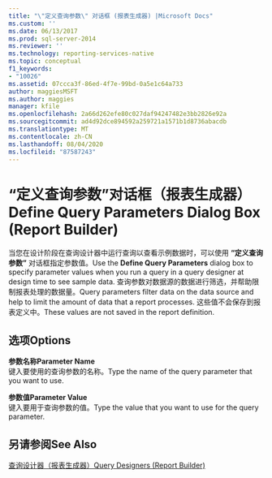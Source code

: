 ```yaml
---
title: "\"定义查询参数\" 对话框 (报表生成器) |Microsoft Docs"
ms.custom: ''
ms.date: 06/13/2017
ms.prod: sql-server-2014
ms.reviewer: ''
ms.technology: reporting-services-native
ms.topic: conceptual
f1_keywords:
- "10026"
ms.assetid: 07ccca3f-86ed-4f7e-99bd-0a5e1c64a733
author: maggiesMSFT
ms.author: maggies
manager: kfile
ms.openlocfilehash: 2a66d262efe80c027daf94247482e3bb2826e92a
ms.sourcegitcommit: ad4d92dce894592a259721a1571b1d8736abacdb
ms.translationtype: MT
ms.contentlocale: zh-CN
ms.lasthandoff: 08/04/2020
ms.locfileid: "87587243"
---
```

# <a name="define-query-parameters-dialog-box-report-builder"></a><span data-ttu-id="4dd27-102">“定义查询参数”对话框（报表生成器）</span><span class="sxs-lookup"><span data-stu-id="4dd27-102">Define Query Parameters Dialog Box (Report Builder)</span></span>
  <span data-ttu-id="4dd27-103">当您在设计阶段在查询设计器中运行查询以查看示例数据时，可以使用 **“定义查询参数”** 对话框指定参数值。</span><span class="sxs-lookup"><span data-stu-id="4dd27-103">Use the **Define Query Parameters** dialog box to specify parameter values when you run a query in a query designer at design time to see sample data.</span></span> <span data-ttu-id="4dd27-104">查询参数对数据源的数据进行筛选，并帮助限制报表处理的数据量。</span><span class="sxs-lookup"><span data-stu-id="4dd27-104">Query parameters filter data on the data source and help to limit the amount of data that a report processes.</span></span> <span data-ttu-id="4dd27-105">这些值不会保存到报表定义中。</span><span class="sxs-lookup"><span data-stu-id="4dd27-105">These values are not saved in the report definition.</span></span>  
  
## <a name="options"></a><span data-ttu-id="4dd27-106">选项</span><span class="sxs-lookup"><span data-stu-id="4dd27-106">Options</span></span>  
 <span data-ttu-id="4dd27-107">**参数名称**</span><span class="sxs-lookup"><span data-stu-id="4dd27-107">**Parameter Name**</span></span>  
 <span data-ttu-id="4dd27-108">键入要使用的查询参数的名称。</span><span class="sxs-lookup"><span data-stu-id="4dd27-108">Type the name of the query parameter that you want to use.</span></span>  
  
 <span data-ttu-id="4dd27-109">**参数值**</span><span class="sxs-lookup"><span data-stu-id="4dd27-109">**Parameter Value**</span></span>  
 <span data-ttu-id="4dd27-110">键入要用于查询参数的值。</span><span class="sxs-lookup"><span data-stu-id="4dd27-110">Type the value that you want to use for the query parameter.</span></span>  
  
## <a name="see-also"></a><span data-ttu-id="4dd27-111">另请参阅</span><span class="sxs-lookup"><span data-stu-id="4dd27-111">See Also</span></span>  
 [<span data-ttu-id="4dd27-112">查询设计器（报表生成器）</span><span class="sxs-lookup"><span data-stu-id="4dd27-112">Query Designers &#40;Report Builder&#41;</span></span>](../../2014/reporting-services/query-designers-report-builder.md)  
  
  
